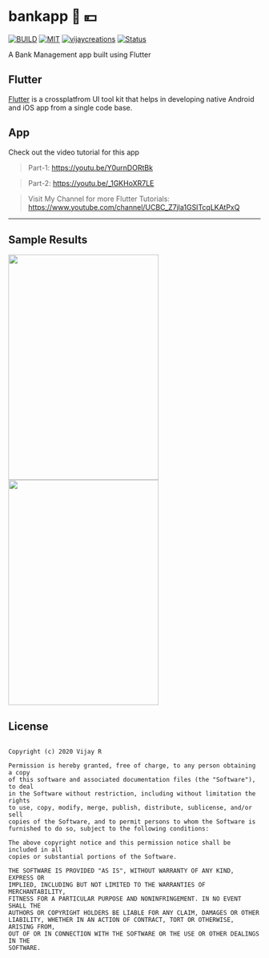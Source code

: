 # bankapp 🏦 💴 

[![BUILD](https://img.shields.io/badge/Build-OK-<COLOR>.svg)](https://github.com/vijayinyoutube/bankapp)  [![MIT](https://img.shields.io/badge/License-MIT-blue.svg)](https://github.com/vijayinyoutube/bankapp) [![vijaycreations](https://img.shields.io/website-up-vijaycreations-green-red/http/cv.lbesson.qc.to.svg)](https://www.youtube.com/channel/UCBC_Z7jla1GSITcqLKAtPxQ) [![Status](https://img.shields.io/badge/Status-Beginner-<COLOR>.svg)](https://github.com/vijayinyoutube/bankapp)

A Bank Management app built using Flutter

## Flutter
[Flutter](https://flutter.dev/) is a crossplatfrom UI tool kit that helps in developing native Android and iOS app from a single code base.

## App

Check out the video tutorial for this app

>Part-1: https://youtu.be/Y0urnDORtBk  

>Part-2: https://youtu.be/_1GKHoXR7LE  

> Visit My Channel for more Flutter Tutorials: https://www.youtube.com/channel/UCBC_Z7jla1GSITcqLKAtPxQ 

------------------

## Sample Results


<img src="https://user-images.githubusercontent.com/58719230/88457200-188ae100-cea2-11ea-86c4-e7db0808591d.png" width="300" height="450">   <img src="https://user-images.githubusercontent.com/58719230/88457199-16288700-cea2-11ea-8595-4af8d1582d9e.png" width="300" height="450">



## License
```

Copyright (c) 2020 Vijay R

Permission is hereby granted, free of charge, to any person obtaining a copy
of this software and associated documentation files (the "Software"), to deal
in the Software without restriction, including without limitation the rights
to use, copy, modify, merge, publish, distribute, sublicense, and/or sell
copies of the Software, and to permit persons to whom the Software is
furnished to do so, subject to the following conditions:

The above copyright notice and this permission notice shall be included in all
copies or substantial portions of the Software.

THE SOFTWARE IS PROVIDED "AS IS", WITHOUT WARRANTY OF ANY KIND, EXPRESS OR
IMPLIED, INCLUDING BUT NOT LIMITED TO THE WARRANTIES OF MERCHANTABILITY,
FITNESS FOR A PARTICULAR PURPOSE AND NONINFRINGEMENT. IN NO EVENT SHALL THE
AUTHORS OR COPYRIGHT HOLDERS BE LIABLE FOR ANY CLAIM, DAMAGES OR OTHER
LIABILITY, WHETHER IN AN ACTION OF CONTRACT, TORT OR OTHERWISE, ARISING FROM,
OUT OF OR IN CONNECTION WITH THE SOFTWARE OR THE USE OR OTHER DEALINGS IN THE
SOFTWARE.
```

